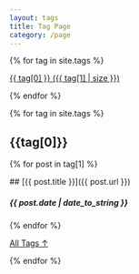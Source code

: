 ```yaml
---
layout: tags
title: Tag Page
category: /page
---
```

<div markdown=1 class="tagsSection">


<div markdown=1 class="tagPageButtonsContainer">

{% for tag in site.tags %}
<div markdown=1 class="tagPageButton">

[{{ tag[0] }}&nbsp;({{ tag[1] | size }})](#{{tag[0]}})

</div>
{% endfor %}

</div>


{% for tag in site.tags %}

<div markdown=1 class="tagLinkTile">

## {{tag[0]}}

{% for post in tag[1] %}
<div markdown=1 class="tagLink">
<!-- <div class="tagImageContainer">
<img class="tagImage" alt="{{ post.title }}" src="{{post.image_url}}"/>
</div> -->
## [{{ post.title }}]({{ post.url }}) &nbsp; 

##### {{ post.date | date_to_string }}
</div>
{% endfor %}

[All Tags &#8593;](#)

</div>

{% endfor %}